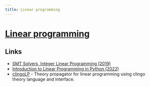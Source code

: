 ```yaml
---
title: Linear programming
---
```


# [Linear programming](https://en.wikipedia.org/wiki/Linear_programming)

## Links

- [SMT Solvers, Integer Linear Programming (2019)](https://shapr.github.io/posts/2019-07-10-smt-solvers.html)
- [Introduction to Linear Programming in Python (2022)](https://mlabonne.github.io/blog/linearoptimization/)
- [clingoLP](https://github.com/potassco/clingoLP) - Theory propagator for linear programming using clingo theory language and interface.
